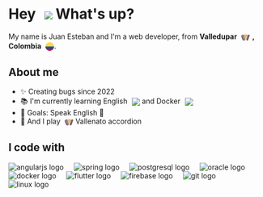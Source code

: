 <h1> Hey <img src="https://emojis.slackmojis.com/emojis/images/1577305505/7373/hand_wave.gif?1577305505" width="50" style="vertical-align: middle; margin-left: 10px;" /> What's up?</h1>

<p> My name is Juan Esteban and I'm a web developer, from <b>Valledupar <img src="assets/vallenato.png" width="17" style="vertical-align: middle; margin-left: 5px; margin-right: 5px;" />, Colombia <img src="assets/colombia.png" width="17" style="vertical-align: middle; margin-left: 5px;" /></b>. </p>

## About me

- ✨ Creating bugs since 2022
- 📚 I'm currently learning English <img src="https://cdn-icons-png.flaticon.com/128/197/197484.png" width="17" style="vertical-align: middle; margin-left: 5px;" /> and Docker <img src="https://www.vectorlogo.zone/logos/docker/docker-tile.svg" width="17" style="vertical-align: middle; margin-left: 5px;" />
- 🎯 Goals: Speak English 🚀
- 🎲 And I play <img src="assets/vallenato.png" width="17" style="vertical-align: middle; margin-left: 5px;" /> Vallenato accordion

## I code with

<div align="left">
  <img src="https://cdn.jsdelivr.net/gh/devicons/devicon/icons/angularjs/angularjs-original.svg" height="40" alt="angularjs logo"  />
  <img width="12" />
  <img src="https://cdn.jsdelivr.net/gh/devicons/devicon/icons/spring/spring-original.svg" height="40" alt="spring logo"  />
  <img width="12" />
  <img src="https://cdn.jsdelivr.net/gh/devicons/devicon/icons/postgresql/postgresql-original.svg" height="40" alt="postgresql logo"  />
  <img width="12" />
  <img src="https://cdn.jsdelivr.net/gh/devicons/devicon/icons/oracle/oracle-original.svg" height="40" alt="oracle logo"  />
  <img width="12" />
  <img src="https://cdn.jsdelivr.net/gh/devicons/devicon/icons/docker/docker-original.svg" height="40" alt="docker logo"  />
  <img width="12" />
  <img src="https://cdn.jsdelivr.net/gh/devicons/devicon/icons/flutter/flutter-original.svg" height="40" alt="flutter logo"  />
  <img width="12" />
  <img src="https://cdn.jsdelivr.net/gh/devicons/devicon/icons/firebase/firebase-plain.svg" height="40" alt="firebase logo"  />
  <img width="12" />
  <img src="https://cdn.jsdelivr.net/gh/devicons/devicon/icons/git/git-original.svg" height="40" alt="git logo"  />
  <img width="12" />
  <img src="https://cdn.jsdelivr.net/gh/devicons/devicon/icons/linux/linux-original.svg" height="40" alt="linux logo"  />
</div>

###
